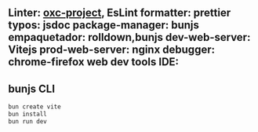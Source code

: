 Linter: [oxc-project](https://oxc-project.github.io/), EsLint
formatter: prettier
typos: jsdoc
package-manager: bunjs
empaquetador: rolldown,bunjs
dev-web-server: Vitejs
prod-web-server: nginx
debugger: chrome-firefox web dev tools
IDE: 
- 
## bunjs CLI
```bash
bun create vite
bun install
bun run dev
```